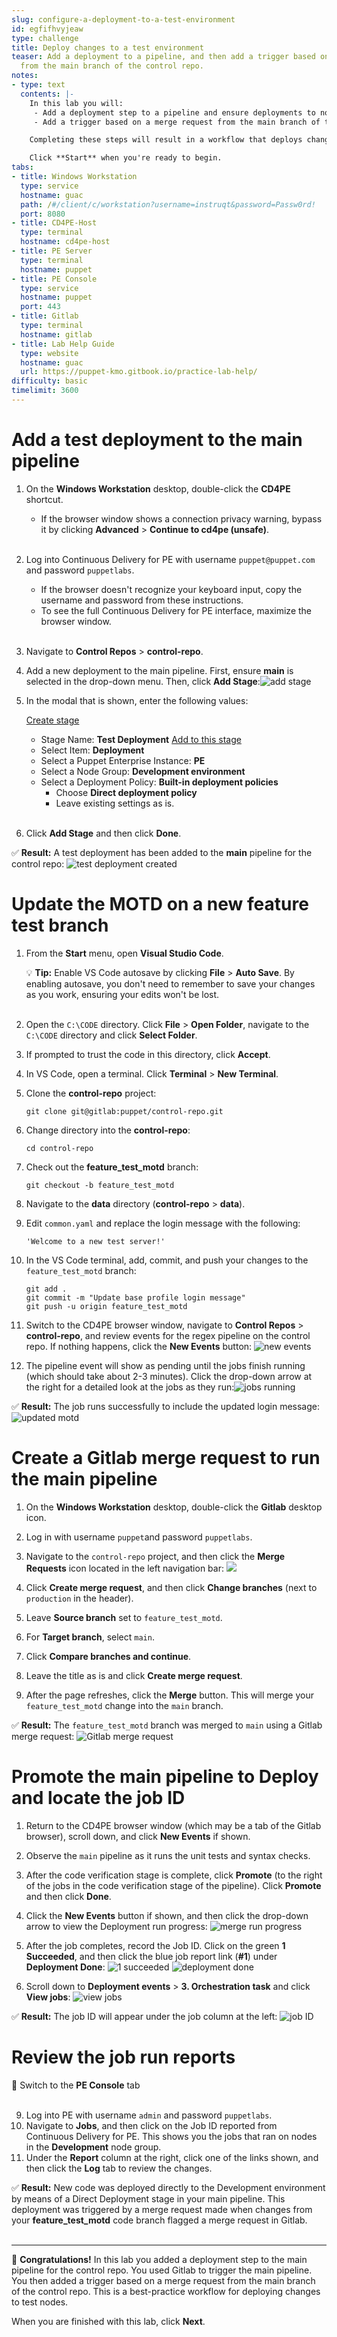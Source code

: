 ```yaml
---
slug: configure-a-deployment-to-a-test-environment
id: egfifhvyjeaw
type: challenge
title: Deploy changes to a test environment
teaser: Add a deployment to a pipeline, and then add a trigger based on a merge request
  from the main branch of the control repo.
notes:
- type: text
  contents: |-
    In this lab you will:
     - Add a deployment step to a pipeline and ensure deployments to nodes (including test nodes) use a best practice approach.
     - Add a trigger based on a merge request from the main branch of the control repo.

    Completing these steps will result in a workflow that deploys changes to test nodes after pull requests to the main branch from a feature branch are successful.

    Click **Start** when you're ready to begin.
tabs:
- title: Windows Workstation
  type: service
  hostname: guac
  path: /#/client/c/workstation?username=instruqt&password=Passw0rd!
  port: 8080
- title: CD4PE-Host
  type: terminal
  hostname: cd4pe-host
- title: PE Server
  type: terminal
  hostname: puppet
- title: PE Console
  type: service
  hostname: puppet
  port: 443
- title: Gitlab
  type: terminal
  hostname: gitlab
- title: Lab Help Guide
  type: website
  hostname: guac
  url: https://puppet-kmo.gitbook.io/practice-lab-help/
difficulty: basic
timelimit: 3600
---
```

Add a test deployment to the main pipeline
========
1. On the **Windows Workstation** desktop, double-click the **CD4PE** shortcut.
    - If the browser window shows a connection privacy warning, bypass it by clicking **Advanced** > **Continue to cd4pe (unsafe)**.<br><br>
2. Log into Continuous Delivery for PE with username `puppet@puppet.com` and password `puppetlabs`.
    - If the browser doesn't recognize your keyboard input, copy the username and password from these instructions.
    - To see the full Continuous Delivery for PE interface, maximize the browser window.<br><br>
3. Navigate to **Control Repos** > **control-repo**.
4. Add a new deployment to the main pipeline. First, ensure **main** is selected in the drop-down menu. Then, click **Add Stage**:![add stage](https://storage.googleapis.com/instruqt-images/PE501-Continuously%20Deliver/add-stage.png)
1. In the modal that is shown, enter the following values:

    <u>Create stage</u>
    - Stage Name: **Test Deployment**
    <u>Add to this stage</u>
    - Select Item: **Deployment**
    - Select a Puppet Enterprise Instance: **PE**
    - Select a Node Group: **Development environment**
    - Select a Deployment Policy: **Built-in deployment policies**
      - Choose **Direct deployment policy**
      - Leave existing settings as is.<br><br>
1. Click **Add Stage** and then click **Done**.

✅ **Result:** A test deployment has been added to the **main** pipeline for the control repo: ![test deployment created](https://storage.googleapis.com/instruqt-images/PE501-Continuously%20Deliver/Lab3.0-test-deployment-created.png)

Update the MOTD on a new feature test branch
========
1. From the **Start** menu, open **Visual Studio Code**.

    💡 **Tip:** Enable VS Code autosave by clicking **File** > **Auto Save**. By enabling autosave, you don't need to remember to save your changes as you work, ensuring your edits won't be lost.<br><br>
1. Open the `C:\CODE` directory. Click **File** > **Open Folder**, navigate to the `C:\CODE` directory and click **Select Folder**.
1. If prompted to trust the code in this directory, click **Accept**.
1. In VS Code, open a terminal. Click **Terminal** > **New Terminal**.
1. Clone the **control-repo** project:
    ```
    git clone git@gitlab:puppet/control-repo.git
    ```
1. Change directory into the **control-repo**:
    ```
    cd control-repo
    ```
2. Check out the **feature_test_motd** branch:
    ```
    git checkout -b feature_test_motd
    ```
3. Navigate to the **data** directory (**control-repo** > **data**).
4. Edit `common.yaml` and replace the login message with the following:
    ```
    'Welcome to a new test server!'
    ```
5. In the VS Code terminal, add, commit, and push your changes to the `feature_test_motd` branch:
    ```
    git add .
    git commit -m "Update base profile login message"
    git push -u origin feature_test_motd
    ```
6. Switch to the CD4PE browser window, navigate to **Control Repos** > **control-repo**, and review events for the regex pipeline on the control repo. If nothing happens, click the **New Events** button: ![new events](https://storage.googleapis.com/instruqt-images/PE501-Continuously%20Deliver/new-events.png)

1. The pipeline event will show as pending until the jobs finish running (which should take about 2-3 minutes). Click the drop-down arrow at the right for a detailed look at the jobs as they run:![jobs running](https://storage.googleapis.com/instruqt-images/PE501-Continuously%20Deliver/lab3.0-updated-base-profile-message-pending.png)

✅ **Result:**  The job runs successfully to include the updated login message: ![updated motd](https://storage.googleapis.com/instruqt-images/PE501-Continuously%20Deliver/lab3.0-base-message-updated-complete.png)

Create a Gitlab merge request to run the main pipeline
========
1. On the **Windows Workstation** desktop, double-click the **Gitlab** desktop icon.
1. Log in with username `puppet`and password `puppetlabs`.
2. Navigate to the `control-repo` project, and then click the **Merge Requests** icon located in the left navigation bar: ![](https://storage.googleapis.com/instruqt-images/PE501-Continuously%20Deliver/merge-requests2.png)

1. Click **Create merge request**, and then click **Change branches** (next to `production` in the header).
1. Leave **Source branch** set to `feature_test_motd`.
1. For **Target branch**, select `main`.
1. Click **Compare branches and continue**.
1. Leave the title as is and click **Create merge request**.
1. After the page refreshes, click the **Merge** button. This will merge your `feature_test_motd` change into the `main` branch.

✅ **Result:** The `feature_test_motd` branch was merged to `main` using a Gitlab merge request: ![Gitlab merge request](https://storage.googleapis.com/instruqt-images/PE501-Continuously%20Deliver/lab3.0-gitlab-merge.png)

Promote the main pipeline to Deploy and locate the job ID
========
1. Return to the CD4PE browser window (which may be a tab of the Gitlab browser), scroll down, and click **New Events** if shown.
3. Observe the `main` pipeline as it runs the unit tests and syntax checks.
4. After the code verification stage is complete, click **Promote** (to the right of the jobs in the code verification stage of the pipeline). Click **Promote** and then click **Done**.
7. Click the **New Events** button if shown, and then click the drop-down arrow to view the Deployment run progress: ![merge run progress](https://storage.googleapis.com/instruqt-images/PE501-Continuously%20Deliver/lab3.0-merge-branch-deploy-progress.png)

8. After the job completes, record the Job ID. Click on the green **1 Succeeded**, and then click the blue job report link (**#1**) under **Deployment Done**: ![1 succeeded](https://storage.googleapis.com/instruqt-images/PE501-Continuously%20Deliver/1-succeeded.png) ![deployment done](https://storage.googleapis.com/instruqt-images/PE501-Continuously%20Deliver/deployment-done.png)
1. Scroll down to **Deployment events** > **3. Orchestration task** and click **View jobs**: ![view jobs](https://storage.googleapis.com/instruqt-images/PE501-Continuously%20Deliver/view-jobs.png)

✅ **Result:** The job ID will appear under the job column at the left: ![job ID](https://storage.googleapis.com/instruqt-images/PE501-Continuously%20Deliver/job-id.png)

Review the job run reports
=======
🔀 Switch to the **PE Console** tab<br><br>

9. Log into PE with username `admin` and password `puppetlabs`.
1. Navigate to **Jobs**, and then click on the Job ID reported from Continuous Delivery for PE. This shows you the jobs that ran on nodes in the **Development** node group.
11. Under the **Report** column at the right, click one of the links shown, and then click the **Log** tab to review the changes.

✅ **Result:** New code was deployed directly to the Development environment by means of a Direct Deployment stage in your main pipeline. This deployment was triggered by a merge request made when changes from your **feature_test_motd** code branch flagged a merge request in Gitlab.<br><br>

--------
🎈 **Congratulations!** In this lab you added a deployment step to the main pipeline for the control repo. You used Gitlab to trigger the main pipeline. You then added a trigger based on a merge request from the main branch of the control repo. This is a best-practice workflow for deploying changes to test nodes.

When you are finished with this lab, click **Next**.